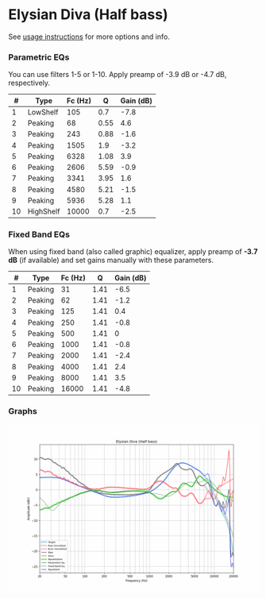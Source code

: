 # Elysian Diva (Half bass)
See [usage instructions](https://github.com/jaakkopasanen/AutoEq#usage) for more options and info.

### Parametric EQs
You can use filters 1-5 or 1-10. Apply preamp of -3.9 dB or -4.7 dB, respectively.

|   # | Type      |   Fc (Hz) |    Q |   Gain (dB) |
|-----|-----------|-----------|------|-------------|
|   1 | LowShelf  |       105 | 0.7  |        -7.8 |
|   2 | Peaking   |        68 | 0.55 |         4.6 |
|   3 | Peaking   |       243 | 0.88 |        -1.6 |
|   4 | Peaking   |      1505 | 1.9  |        -3.2 |
|   5 | Peaking   |      6328 | 1.08 |         3.9 |
|   6 | Peaking   |      2606 | 5.59 |        -0.9 |
|   7 | Peaking   |      3341 | 3.95 |         1.6 |
|   8 | Peaking   |      4580 | 5.21 |        -1.5 |
|   9 | Peaking   |      5936 | 5.28 |         1.1 |
|  10 | HighShelf |     10000 | 0.7  |        -2.5 |

### Fixed Band EQs
When using fixed band (also called graphic) equalizer, apply preamp of **-3.7 dB** (if available) and set gains manually with these parameters.

|   # | Type    |   Fc (Hz) |    Q |   Gain (dB) |
|-----|---------|-----------|------|-------------|
|   1 | Peaking |        31 | 1.41 |        -6.5 |
|   2 | Peaking |        62 | 1.41 |        -1.2 |
|   3 | Peaking |       125 | 1.41 |         0.4 |
|   4 | Peaking |       250 | 1.41 |        -0.8 |
|   5 | Peaking |       500 | 1.41 |         0   |
|   6 | Peaking |      1000 | 1.41 |        -0.8 |
|   7 | Peaking |      2000 | 1.41 |        -2.4 |
|   8 | Peaking |      4000 | 1.41 |         2.4 |
|   9 | Peaking |      8000 | 1.41 |         3.5 |
|  10 | Peaking |     16000 | 1.41 |        -4.8 |

### Graphs
![](./Elysian%20Diva%20(Half%20bass).png)
